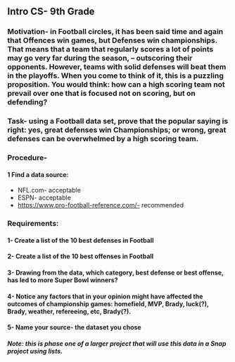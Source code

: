 ## Intro CS- 9th Grade


### Motivation- in Football circles, it has been said time and again that Offences win games, but Defenses win championships. That means that a team that regularly scores a lot of points may go very far during the season, – outscoring their opponents. However, teams with solid defenses will beat them in the playoffs. When you come to think of it, this is a puzzling proposition. You would think: how can a high scoring team not prevail over one that is focused not on scoring, but on defending?
### Task- using a Football data set, prove that the popular saying is right: yes, great defenses win Championships; or wrong, great defenses can be overwhelmed by a high scoring team.
### Procedure- 
#### 1 Find a data source:
- NFL.com- acceptable
- ESPN- acceptable
- https://www.pro-football-reference.com/- recommended
### Requirements:
#### 1- Create a list of the 10 best defenses in Football
#### 2- Create a list of the 10 best offenses in Football
#### 3- Drawing from the data, which category, best defense or best offense, has led to more Super Bowl winners?
#### 4- Notice any factors that in your opinion might have affected the outcomes of championship games: homefield, MVP, Brady, luck(?), Brady, weather, refereeing, etc, Brady(?).
#### 5- Name your source- the dataset you chose
##### Note: this is phase one of a larger project that will use this data in a Snap project using lists.


